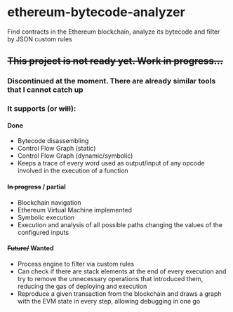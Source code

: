 # ethereum-bytecode-analyzer
Find contracts in the Ethereum blockchain, analyze its bytecode and filter by JSON custom rules

## ~~This project is not ready yet. Work in progress...~~
### Discontinued at the moment. There are already similar tools that I cannot catch up

### It supports (or ~~will~~):
#### Done
* Bytecode disassembling
* Control Flow Graph (static)
* Control Flow Graph (dynamic/symbolic)
* Keeps a trace of every word used as output/input of any opcode involved in the execution of a function
#### ~~In progress~~ / partial
* Blockchain navigation
* Ethereum Virtual Machine implemented
* Symbolic execution
* Execution and analysis of all possible paths changing the values of the configured inputs
#### ~~Future/~~ Wanted
* Process engine to filter via custom rules
* Can check if there are stack elements at the end of every execution and try to remove the unnecessary operations that introduced them, reducing the gas of deploying and execution
* Reproduce a given transaction from the blockchain and draws a graph with the EVM state in every step, allowing debugging in one go
